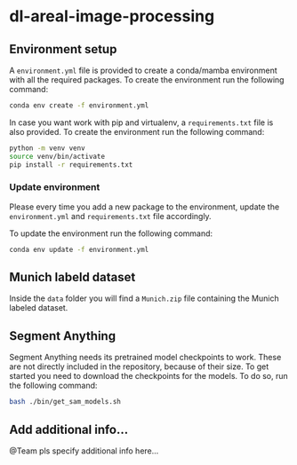 # dl-areal-image-processing

## Environment setup

A `environment.yml` file is provided to create a conda/mamba environment with all the required packages. To create the environment run the following command:

```bash
conda env create -f environment.yml
```

In case you want work with pip and virtualenv, a `requirements.txt` file is also provided. To create the environment run the following command:

```bash
python -m venv venv
source venv/bin/activate
pip install -r requirements.txt
```

### Update environment

Please every time you add a new package to the environment, update the `environment.yml` and `requirements.txt` file accordingly.

To update the environment run the following command:

```bash
conda env update -f environment.yml
```

## Munich labeld dataset

Inside the `data` folder you will find a `Munich.zip` file containing the Munich labeled dataset.

## Segment Anything

Segment Anything needs its pretrained model checkpoints to work. These are not directly included in the repository, because of their size.
To get started you need to download the checkpoints for the models. To do so, run the following command:

```bash
bash ./bin/get_sam_models.sh
```

## Add additional info...

@Team pls specify additional info here...

